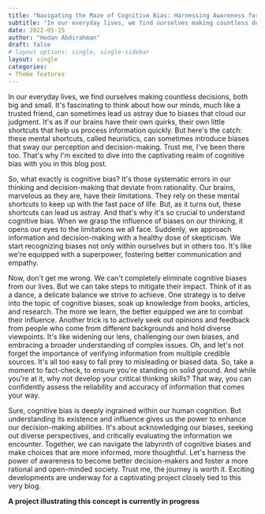 ```yaml
---
title: "Navigating the Maze of Cognitive Bias: Harnessing Awareness for Better Decision-Making"
subtitle: "In our everyday lives, we find ourselves making countless decisions, both big and small."
date: 2022-05-25
author: "Hodan Abdirahman"
draft: false
# layout options: single, single-sidebar
layout: single
categories:
- Theme features
---
```

In our everyday lives, we find ourselves making countless decisions, both big and small. It's fascinating to think about how our minds, much like a trusted friend, can sometimes lead us astray due to biases that cloud our judgment. It's as if our brains have their own quirks, their own little shortcuts that help us process information quickly. But here's the catch: these mental shortcuts, called heuristics, can sometimes introduce biases that sway our perception and decision-making. Trust me, I've been there too. That's why I'm excited to dive into the captivating realm of cognitive bias with you in this blog post.


So, what exactly is cognitive bias? It's those systematic errors in our thinking and decision-making that deviate from rationality. Our brains, marvelous as they are, have their limitations. They rely on these mental shortcuts to keep up with the fast pace of life. But, as it turns out, these shortcuts can lead us astray. And that's why it's so crucial to understand cognitive bias. When we grasp the influence of biases on our thinking, it opens our eyes to the limitations we all face. Suddenly, we approach information and decision-making with a healthy dose of skepticism. We start recognizing biases not only within ourselves but in others too. It's like we're equipped with a superpower, fostering better communication and empathy.

Now, don't get me wrong. We can't completely eliminate cognitive biases from our lives. But we can take steps to mitigate their impact. Think of it as a dance, a delicate balance we strive to achieve. One strategy is to delve into the topic of cognitive biases, soak up knowledge from books, articles, and research. The more we learn, the better equipped we are to combat their influence. Another trick is to actively seek out opinions and feedback from people who come from different backgrounds and hold diverse viewpoints. It's like widening our lens, challenging our own biases, and embracing a broader understanding of complex issues.
Oh, and let's not forget the importance of verifying information from multiple credible sources. It's all too easy to fall prey to misleading or biased data. So, take a moment to fact-check, to ensure you're standing on solid ground. And while you're at it, why not develop your critical thinking skills? That way, you can confidently assess the reliability and accuracy of information that comes your way.

Sure, cognitive bias is deeply ingrained within our human cognition. But understanding its existence and influence gives us the power to enhance our decision-making abilities. It's about acknowledging our biases, seeking out diverse perspectives, and critically evaluating the information we encounter. Together, we can navigate the labyrinth of cognitive biases and make choices that are more informed, more thoughtful. Let's harness the power of awareness to become better decision-makers and foster a more rational and open-minded society. Trust me, the journey is worth it.
Exciting developments are underway for a captivating project closely tied to this very blog.

**A project illustrating this concept is currently in progress**
